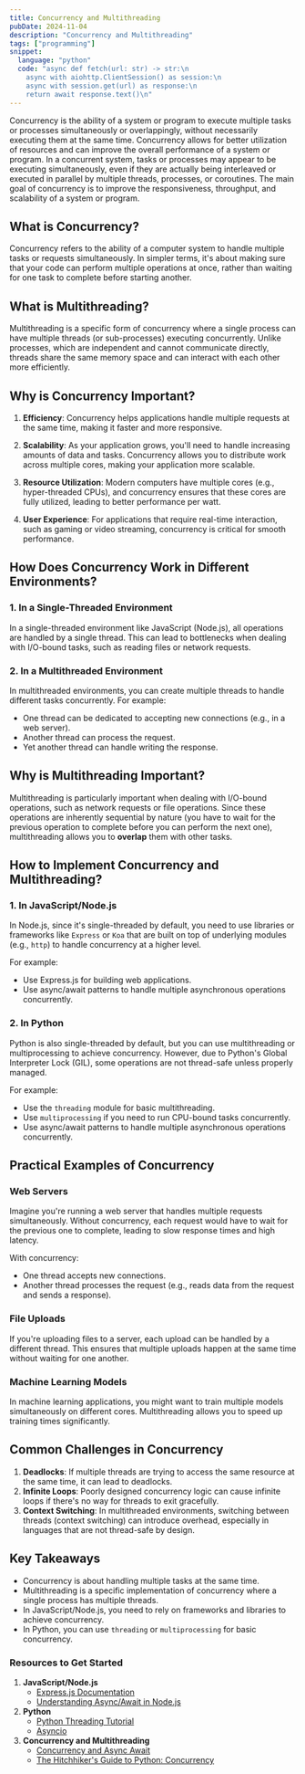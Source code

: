 ```yaml
---
title: Concurrency and Multithreading
pubDate: 2024-11-04
description: "Concurrency and Multithreading"
tags: ["programming"]
snippet:
  language: "python"
  code: "async def fetch(url: str) -> str:\n
    async with aiohttp.ClientSession() as session:\n
    async with session.get(url) as response:\n
    return await response.text()\n"
---
```


Concurrency is the ability of a system or program to execute multiple tasks or
processes simultaneously or overlappingly, without necessarily executing them at
the same time. Concurrency allows for better utilization of resources and can
improve the overall performance of a system or program. In a concurrent system,
tasks or processes may appear to be executing simultaneously, even if they are
actually being interleaved or executed in parallel by multiple threads,
processes, or coroutines. The main goal of concurrency is to improve the
responsiveness, throughput, and scalability of a system or program.

## What is Concurrency?

Concurrency refers to the ability of a computer system to handle multiple tasks
or requests simultaneously. In simpler terms, it's about making sure that your
code can perform multiple operations at once, rather than waiting for one task
to complete before starting another.

## What is Multithreading?

Multithreading is a specific form of concurrency where a single process can have
multiple threads (or sub-processes) executing concurrently. Unlike processes,
which are independent and cannot communicate directly, threads share the same
memory space and can interact with each other more efficiently.

## Why is Concurrency Important?

1. **Efficiency**: Concurrency helps applications handle multiple requests at
   the same time, making it faster and more responsive.

2. **Scalability**: As your application grows, you'll need to handle increasing
   amounts of data and tasks. Concurrency allows you to distribute work across
   multiple cores, making your application more scalable.

3. **Resource Utilization**: Modern computers have multiple cores
   (e.g., hyper-threaded CPUs), and concurrency ensures that these
   cores are fully utilized, leading to better performance per watt.

4. **User Experience**: For applications that require real-time interaction,
   such as gaming or video streaming, concurrency is critical for smooth
   performance.

## How Does Concurrency Work in Different Environments?

### 1. In a Single-Threaded Environment

In a single-threaded environment like JavaScript (Node.js), all operations are
handled by a single thread. This can lead to bottlenecks when dealing with
I/O-bound tasks, such as reading files or network requests.

### 2. In a Multithreaded Environment

In multithreaded environments, you can create multiple threads to handle
different tasks concurrently. For example:

- One thread can be dedicated to accepting new connections
  (e.g., in a web server).
- Another thread can process the request.
- Yet another thread can handle writing the response.

## Why is Multithreading Important?

Multithreading is particularly important when dealing with I/O-bound operations,
such as network requests or file operations.
Since these operations are inherently sequential by nature (you have to wait for
the previous operation to complete before you can perform the next one),
multithreading allows you to **overlap** them with other tasks.

## How to Implement Concurrency and Multithreading?

### 1. **In JavaScript/Node.js**

In Node.js, since it's single-threaded by default, you need to use libraries or
frameworks like `Express` or `Koa` that are built on top of underlying modules
(e.g., `http`) to handle concurrency at a higher level.

For example:

- Use Express.js for building web applications.
- Use async/await patterns to handle multiple asynchronous operations
  concurrently.

### 2. **In Python**

Python is also single-threaded by default, but you can use multithreading or
multiprocessing to achieve concurrency. However, due to Python's Global
Interpreter Lock (GIL), some operations are not thread-safe unless properly
managed.

For example:

- Use the `threading` module for basic multithreading.
- Use `multiprocessing` if you need to run CPU-bound tasks concurrently.
- Use async/await patterns to handle multiple asynchronous operations
  concurrently.

## Practical Examples of Concurrency

### Web Servers

Imagine you're running a web server that handles multiple requests
simultaneously. Without concurrency, each request would have to wait for the
previous one to complete, leading to slow response times and high latency.

With concurrency:

- One thread accepts new connections.
- Another thread processes the request (e.g., reads data from the request and
  sends a response).

### File Uploads

If you're uploading files to a server, each upload can be handled by a different
thread. This ensures that multiple uploads happen at the same time without
waiting for one another.

### Machine Learning Models

In machine learning applications, you might want to train multiple models
simultaneously on different cores. Multithreading allows you to speed up
training times significantly.

## Common Challenges in Concurrency

1. **Deadlocks**: If multiple threads are trying to access the same resource at
   the same time, it can lead to deadlocks.
2. **Infinite Loops**: Poorly designed concurrency logic can cause infinite
   loops if there's no way for threads to exit gracefully.
3. **Context Switching**: In multithreaded environments, switching between
   threads (context switching) can introduce overhead, especially in languages
   that are not thread-safe by design.

## Key Takeaways

- Concurrency is about handling multiple tasks at the same time.
- Multithreading is a specific implementation of concurrency where a single
  process has multiple threads.
- In JavaScript/Node.js, you need to rely on frameworks and libraries to achieve
  concurrency.
- In Python, you can use `threading` or `multiprocessing` for basic concurrency.

### Resources to Get Started

1. **JavaScript/Node.js**
   - [Express.js Documentation](https://expressjs.com/en/advanced/best-practice-performance.html)
   - [Understanding Async/Await in Node.js](https://javascript.info/async-await)
2. **Python**
   - [Python Threading Tutorial](https://realpython.com/intro-to-python-threading/)
   - [Asyncio](https://medium.com/@write2bishwarup/asyncio-the-underrated-weapon-for-ml-11a37f315355)
3. **Concurrency and Multithreading**
   - [Concurrency and Async Await](https://fastapi.tiangolo.com/async/?h=conc#concurrency-and-async-await)
   - [The Hitchhiker's Guide to Python: Concurrency](https://docs.python-guide.org/scenarios/speed/)
